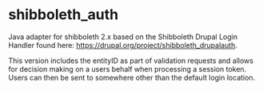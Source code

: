 shibboleth_auth
===============

Java adapter for shibboleth 2.x based on the Shibboleth Drupal Login Handler found here: https://drupal.org/project/shibboleth_drupalauth.

This version includes the entityID as part of validation requests and allows for decision making on a users behalf when processing a session token.  Users can then be sent to somewhere other than the default login location.
